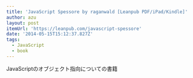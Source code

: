 ```yaml
---
title: 'JavaScript Spessore by raganwald [Leanpub PDF/iPad/Kindle]'
author: azu
layout: post
itemUrl: 'https://leanpub.com/javascript-spessore'
date: '2014-05-15T15:12:37.827Z'
tags:
  - JavaScript
  - book
---
```

JavaScriptのオブジェクト指向についての書籍

